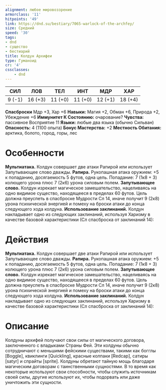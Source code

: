 ```yaml
---
alignment: любое мировоззрение
armorclass: '11'
hitpoints: '49'
link: https://dnd.su/bestiary/7065-warlock-of-the-archfey/
size: Средний
speed: '30'
tags:
- dnd
- существо
- бестиарий
title: Колдун Архифеи
type: Гуманоид
cr: '4'
cssclasses:
    - dnd
---
```



| СИЛ | ЛОВ | ТЕЛ | ИНТ | МДР | ХАР |
|---|---|---|---|---|---|
| 9 (-1) | 16 (+3) | 11 (+0) | 11 (+0) | 12 (+1) | 18 (+4) |
**Спасброски** Мдр +3, Хар +6
**Навыки:** Магия +2, Обман +6, Природа +2, Убеждение +6
**Иммунитет К Состоянию:** очарование?
**Чувства:** пассивное Восприятие 11
**Языки:** любые два языка (обычно Сильван)
**Опасность:** 4 (1100 опыта)
**Бонус Мастерства:** +2
**Местность Обитания:** арктика, болото, город, горы, лес


# Особенности
**Мультиатака.** Колдун совершает две атаки Рапирой или использует Запутывающее слово дважды.
**Рапира.** Рукопашная атака оружием: +5 к попаданию, досягаемость 5 футов, одна цель. Попадание: 7 (1к8 + 3) колющего урона плюс 7 (2к6) урона силовым полем.
**Запутывающее слово.** Колдун изрекает магическое замешательство, нацеливаясь на одно видимое существо, находящееся в пределах 60 футов. Цель должна преуспеть в спасброске Мудрости Сл 14, иначе получит 9 (2к8) урона психической энергией и помеху на броски атаки до конца следующего хода колдуна.
**Использование заклинаний.** Колдун накладывает одно из следующих заклинаний, используя Харизму в качестве базовой характеристики (Сл спасброска от заклинаний 14):


# Действия
**Мультиатака.** Колдун совершает две атаки Рапирой или использует Запутывающее слово дважды.
**Рапира.** Рукопашная атака оружием: +5 к попаданию, досягаемость 5 футов, одна цель. Попадание: 7 (1к8 + 3) колющего урона плюс 7 (2к6) урона силовым полем.
**Запутывающее слово.** Колдун изрекает магическое замешательство, нацеливаясь на одно видимое существо, находящееся в пределах 60 футов. Цель должна преуспеть в спасброске Мудрости Сл 14, иначе получит 9 (2к8) урона психической энергией и помеху на броски атаки до конца следующего хода колдуна.
**Использование заклинаний.** Колдун накладывает одно из следующих заклинаний, используя Харизму в качестве базовой характеристики (Сл спасброска от заклинаний 14):


# Описание
Колдуны архифей получают свои силы от магического договора, заключенного с владыками Страны Фей. Эти колдуны обычно сотрудничают с меньшими фейскими существами, такими как богглы [Boggle], квиклинги [Quickling], красные колпаки [Redcap], сатиры [satyr] и спрайты [sprite]. Колдуны обретают тайную мощь благодаря магическим договорам с таинственными сущностями. В то время как некоторые используют свои способности, чтобы служить источникам своей силы, другие используют их, чтобы подорвать или даже уничтожить эти сущности.